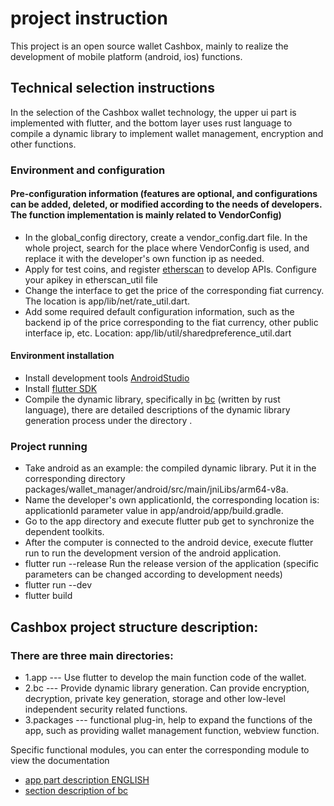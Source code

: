 # project instruction
This project is an open source wallet Cashbox, mainly to realize the development of mobile platform (android, ios) functions.

## Technical selection instructions
In the selection of the Cashbox wallet technology, the upper ui part is implemented with flutter, and the bottom layer uses rust language to compile a dynamic library to implement wallet management, encryption and other functions.

### Environment and configuration
#### Pre-configuration information (features are optional, and configurations can be added, deleted, or modified according to the needs of developers. The function implementation is mainly related to VendorConfig)
- In the global_config directory, create a vendor_config.dart file. In the whole project, search for the place where VendorConfig is used, and replace it with the developer's own function ip as needed.
- Apply for test coins, and register [etherscan](https://etherscan.io/) to develop APIs. Configure your apikey in etherscan_util file
- Change the interface to get the price of the corresponding fiat currency. The location is app/lib/net/rate_util.dart.
- Add some required default configuration information, such as the backend ip of the price corresponding to the fiat currency, other public interface ip, etc. Location: app/lib/util/sharedpreference_util.dart

#### Environment installation
- Install development tools [AndroidStudio](https://developer.android.com/studio/index.html)
- Install [flutter SDK](https://flutterchina.club/get-started/install/)
- Compile the dynamic library, specifically in [bc](https://github.com/scryinfo/cashbox/blob/master/bc/README.md) (written by rust language), there are detailed descriptions of the dynamic library generation process under the directory .

### Project running
   - Take android as an example: the compiled dynamic library. Put it in the corresponding directory packages/wallet_manager/android/src/main/jniLibs/arm64-v8a.
   - Name the developer's own applicationId, the corresponding location is: applicationId parameter value in app/android/app/build.gradle.
   - Go to the app directory and execute flutter pub get to synchronize the dependent toolkits.
   - After the computer is connected to the android device, execute flutter run to run the development version of the android application.
   - flutter run --release Run the release version of the application (specific parameters can be changed according to development needs)
   - flutter run --dev
   - flutter build

## Cashbox project structure description:
### There are three main directories:
- 1.app --- Use flutter to develop the main function code of the wallet.
- 2.bc --- Provide dynamic library generation. Can provide encryption, decryption, private key generation, storage and other low-level independent security related functions.
- 3.packages --- functional plug-in, help to expand the functions of the app, such as providing wallet management function, webview function.

Specific functional modules, you can enter the corresponding module to view the documentation
- [app part description ENGLISH](https://github.com/scryinfo/cashbox/blob/master/app/README_EN.md)
- [section description of bc](https://github.com/scryinfo/cashbox/blob/master/bc/README.md)
